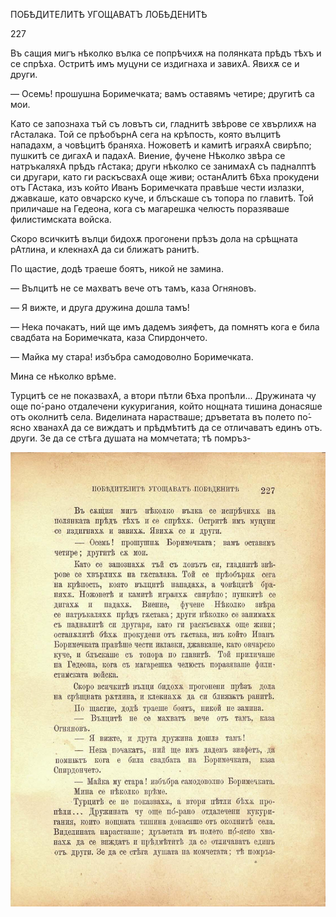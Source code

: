 ﻿ПОБѢДИТЕЛИТѢ УГОЩАВАТЪ ЛОБѢДЕНИТѢ

227

Въ сащия мигъ нѣколко вълка се попрѣчихѫ на полянката прѣдъ тѣхъ и се спрѣха. Остритѣ имъ муцуни се издигнаха и завихА. Явихѫ се и други.

— Осемь! прошушна Боримечката; вамъ оставямъ четире; другитѣ са мои.

Като се запознаха тъй съ ловътъ си, гладнитѣ звѣрове се хвърлихѫ на гАсталака. Той се прѣобърнА сега на крѣпость, която вълцитѣ нападахм, а човѣцитѣ браняха. Ножоветѣ и камитѣ играяхА свирѣпо; пушкитѣ се дигахА и падахА. Виение, фучене Нѣколко звѣра се натръкаляхА прѣдъ гАстака; други нѣколко се занимахА съ падналптѣ си другари, като ги раскъсвахА още живи; останАлитѣ 6Ѣха прокудени отъ ГАстака, изъ който Иванъ Боримечката правѣше чести излазки, джавкаше, като овчарско куче, и блъскаше съ топора по главитѣ. Той приличаше на Гедеона, кога съ магарешка челюсть поразяваше филистимската войска.

Скоро всичкитѣ вълци бидохѫ прогонени прѣзъ дола на срѣщната рАтлина, и клекнахА да си ближатъ ранитѣ.

По щастие, додѣ траеше боятъ, никой не замина.

— Вълцитѣ не се махватъ вече отъ тамъ, каза Огняновъ.

— Я вижте, и друга дружина дошла тамъ!

— Нека почакатъ, ний ще имъ дадемъ зияфетъ, да помнятъ кога е била свадбата на Боримечката, каза Спирдончето.

— Майка му стара! избъбра самодоволно Боримечката.

Мина се нѣколко врѣме.

Турцитѣ се не показвахА, а втори пѣтли 6Ѣха пропѣли... Дружината чу още по́-рано отдалечени кукуригания, който нощната тишина донасяше отъ околнитѣ села. Виделината нарастваше; дръветата въ полето по́-ясно хванахА да се виждатъ и прѣдмѣтитѣ да се отличаватъ единъ отъ. други. Зе да се стѣга душата на момчетата; тѣ помръз-

![original](../images/256.jpg)

